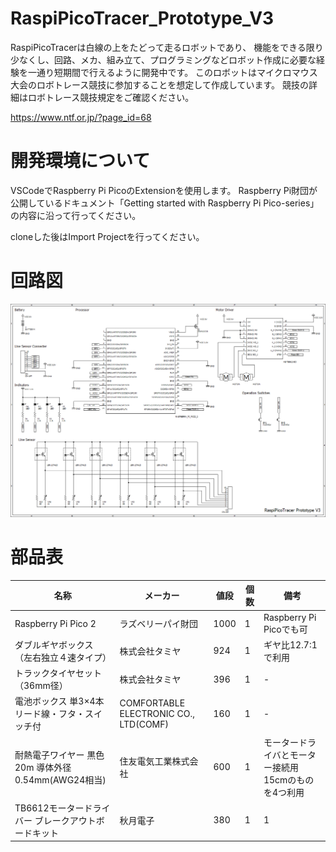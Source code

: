 # RaspiPicoTracer_Prototype_V3
RaspiPicoTracerは白線の上をたどって走るロボットであり、
機能をできる限り少なくし、回路、メカ、組み立て、プログラミングなどロボット作成に必要な経験を一通り短期間で行えるように開発中です。
このロボットはマイクロマウス大会のロボトレース競技に参加することを想定して作成しています。
競技の詳細はロボトレース競技規定をご確認ください。

https://www.ntf.or.jp/?page_id=68

# 開発環境について
VSCodeでRaspberry Pi PicoのExtensionを使用します。
Raspberry Pi財団が公開しているドキュメント「Getting started with Raspberry Pi Pico-series」の内容に沿って行ってください。

cloneした後はImport Projectを行ってください。

# 回路図
![CircuitDiagram](https://github.com/Yumizu0406/RaspiPicoTracer_Prototype_V3/blob/main/document/circuit/RaspiPicoTracer_Prototype_V3.png)

# 部品表

| 名称 | メーカー | 値段 | 個数 | 備考 |
| ---- | ---- | ---- | ---- | ---- |
| Raspberry Pi Pico 2 | ラズベリーパイ財団 | 1000 | 1 | Raspberry Pi Picoでも可 |
| ダブルギヤボックス（左右独立４速タイプ） | 株式会社タミヤ | 924 | 1 | ギヤ比12.7:1で利用 |
| トラックタイヤセット （36mm径） | 株式会社タミヤ | 396 | 1 | - |
| 電池ボックス 単3×4本 リード線・フタ・スイッチ付 | COMFORTABLE ELECTRONIC CO., LTD(COMF) | 160 | 1 | - |
| 耐熱電子ワイヤー 黒色 20m 導体外径0.54mm(AWG24相当) | 住友電気工業株式会社 | 600 | 1 | モータードライバとモーター接続用<br>15cmのものを4つ利用 |
| TB6612モータードライバー ブレークアウトボードキット | 秋月電子 | 380 | 1 | 1 |